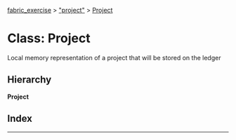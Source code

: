 [fabric_exercise](../README.md) > ["project"](../modules/_project_.md) > [Project](../classes/_project_.project.md)

# Class: Project

Local memory representation of a project that will be stored on the ledger

## Hierarchy

**Project**

## Index

---

